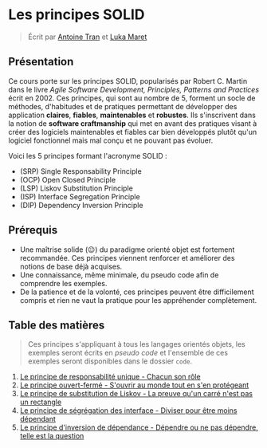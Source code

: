 # Les principes SOLID

> Écrit par [Antoine Tran](https://github.com/Tran-Antoine) et [Luka Maret](https://github.com/LukaMrt)

## Présentation

Ce cours porte sur les principes SOLID, popularisés par Robert C. Martin dans le livre *Agile Software Development, Principles, Patterns and Practices* écrit en 2002. Ces principes, qui sont au nombre de 5, forment un socle de méthodes, d'habitudes et de pratiques permettant de développer des application **claires**, **fiables**, **maintenables** et **robustes**. Ils s'inscrivent dans la notion de **software craftmanship** qui met en avant des pratiques visant à créer des logiciels maintenables et fiables car bien développés plutôt qu'un logiciel fonctionnel mais mal conçu et ne pouvant pas évoluer.

Voici les 5 principes formant l'acronyme SOLID :

* (SRP) Single Responsability Principle
* (OCP) Open Closed Principle
* (LSP) Liskov Substitution Principle
* (ISP) Interface Segregation Principle
* (DIP) Dependency Inversion Principle

## Prérequis

* Une maîtrise solide (😉) du paradigme orienté objet est fortement recommandée. Ces principes viennent renforcer et améliorer des notions de base déjà acquises.
* Une connaissance, même minimale, du pseudo code afin de comprendre les exemples.
* De la patience et de la volonté, ces principes peuvent être difficilement compris et rien ne vaut la pratique pour les appréhender complètement.

## Table des matières

> Ces principes s'appliquant à tous les langages orientés objets, les exemples seront écrits en *pseudo code* et l'ensemble de ces exemples seront disponibles dans le dossier `code`.

1. [Le principe de responsabilité unique - Chacun son rôle](fr/1-Principe_de_Responsabilite_Unique.md)
2. [Le principe ouvert-fermé - S'ouvrir au monde tout en s'en protégeant](fr/2-Principe_Ouvert_Ferme.md)
3. [Le principe de substitution de Liskov - La preuve qu'un carré n'est pas un rectangle](fr/3-Principe_Substitution_Liskov.md)
4. [Le principe de ségrégation des interface - Diviser pour être moins dépendant](fr/4-Principe_Segregation_Interfaces.md)
5. [Le principe d'inversion de dépendance - Dépendre ou ne pas dépendre, telle est la question](fr/5-Principe_Inversion_Dependances.md)